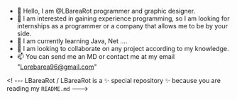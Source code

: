 - 👋 Hello, I am @LBareaRot programmer and graphic designer.
- 👀 I am interested in gaining experience programming, so I am looking for internships as a programmer or a company that allows me to be by your side.
- 🌱 I am currently learning Java, Net ....
- 💞️ I am looking to collaborate on any project according to my knowledge.
- 📫 You can send me an MD or contact me at my email "Lorebarea96@gmail.com"

<! ---
LBareaRot / LBareaRot is a ✨ special repository ✨ because you are reading my `README.md`
--->

